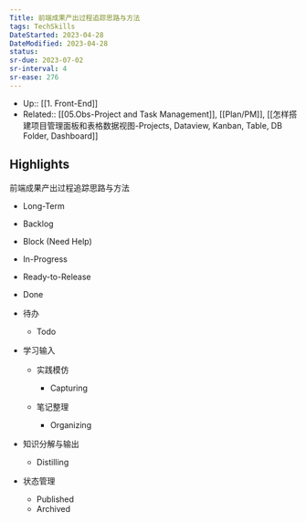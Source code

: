 ```yaml
---
Title: 前端成果产出过程追踪思路与方法
tags: TechSkills
DateStarted: 2023-04-28
DateModified: 2023-04-28
status: 
sr-due: 2023-07-02
sr-interval: 4
sr-ease: 276
---
```

- Up:: [[1. Front-End]]
- Related:: [[05.Obs-Project and Task Management]], [[Plan/PM]], [[怎样搭建项目管理面板和表格数据视图-Projects, Dataview, Kanban, Table, DB Folder, Dashboard]]
## Highlights
前端成果产出过程追踪思路与方法

- Long-Term
- Backlog
- Block (Need Help)
- In-Progress
- Ready-to-Release
- Done

- 待办

  - Todo

- 学习输入

  - 实践模仿

    - Capturing

  - 笔记整理

    - Organizing

- 知识分解与输出

  - Distilling

- 状态管理

  - Published
  - Archived
